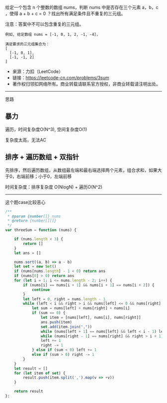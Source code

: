 给定一个包含 n 个整数的数组 nums，判断 nums 中是否存在三个元素 a，b，c ，使得 a + b + c = 0 ？找出所有满足条件且不重复的三元组。

注意：答案中不可以包含重复的三元组。

```case
例如, 给定数组 nums = [-1, 0, 1, 2, -1, -4]，

满足要求的三元组集合为：
[
  [-1, 0, 1],
  [-1, -1, 2]
]
```

- 来源：力扣（LeetCode）
- 链接：https://leetcode-cn.com/problems/3sum
- 著作权归领扣网络所有。商业转载请联系官方授权，非商业转载请注明出处。

---

思路

## 暴力

遍历，时间复杂度O(N^3), 空间复杂度O(1)

复杂度太高，无法AC

## 排序 + 遍历数组 + 双指针

先排序，然后遍历数组，从数组最左端和最右端选择两个元素，组合求和，如果大于0，右端前移；小于0，左端前移

时间复杂度：排序复杂度 O(NlogN) + 遍历O(N^2)

---

这个题case比较恶心

```javascript
/**
 * @param {number[]} nums
 * @return {number[][]}
 */
var threeSum = function (nums) {

    if (nums.length < 3) {
        return []
    }
    let ans = []

    nums.sort((a, b) => a - b)
    let set = new Set()
    if (nums[nums.length] - 1 < 0) return ans
    if (nums[0] > 0) return ans
    for (let i = 1; i <= nums.length - 2; i++) {
        if (nums[i] == nums[i + 1] && nums[i + 1] == nums[i + 2]) {
            continue
        }
        let left = 0, right = nums.length - 1
        while (left < i && right > i && nums[left] <= 0 && nums[right] >= 0) {
            let sum = nums[left] + nums[right] + nums[i]
            if (sum == 0) {
                let item = [nums[left], nums[i], nums[right]]
                ans.push(item)
                set.add(item.join(","))
                while (nums[left + 1] == nums[left] && left < i - 1) left += 1
                while (nums[right - 1] == nums[right] && right > i + 1) right -= 1
                left += 1
                right -= 1
            } else if (sum < 0) left += 1
            else if (sum > 0) right -= 1
        }
    }
    let result = []
    for (let item of set) {
        result.push(item.split(',').map(v => +v))
    }

    return result
};
```
